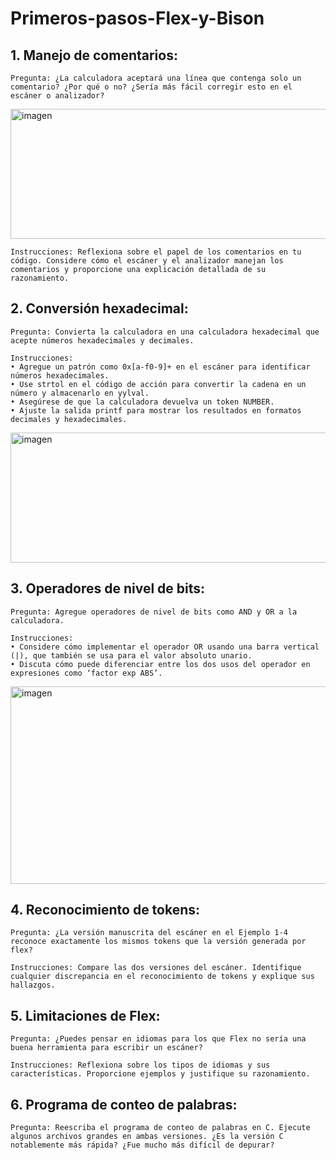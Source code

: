 # Primeros-pasos-Flex-y-Bison

## 1. Manejo de comentarios:

    Pregunta: ¿La calculadora aceptará una línea que contenga solo un comentario? ¿Por qué o no? ¿Sería más fácil corregir esto en el escáner o analizador?
    
<img width="814" height="208" alt="imagen" src="https://github.com/user-attachments/assets/dc439a25-fc5b-4ecc-b092-34c044d45df4" />

    Instrucciones: Reflexiona sobre el papel de los comentarios en tu código. Considere cómo el escáner y el analizador manejan los comentarios y proporcione una explicación detallada de su razonamiento.

## 2. Conversión hexadecimal:

    Pregunta: Convierta la calculadora en una calculadora hexadecimal que acepte números hexadecimales y decimales.

    Instrucciones:
    • Agregue un patrón como 0x[a-f0-9]+ en el escáner para identificar números hexadecimales.
    • Use strtol en el código de acción para convertir la cadena en un número y almacenarlo en yylval.
    • Asegúrese de que la calculadora devuelva un token NUMBER.
    • Ajuste la salida printf para mostrar los resultados en formatos decimales y hexadecimales.
<img width="814" height="208" alt="imagen" src="https://github.com/user-attachments/assets/e19e7f9f-5f4c-4737-a513-198bda302a59" />


## 3. Operadores de nivel de bits:

    Pregunta: Agregue operadores de nivel de bits como AND y OR a la calculadora.

    Instrucciones:
    • Considere cómo implementar el operador OR usando una barra vertical (|), que también se usa para el valor absoluto unario.
    • Discuta cómo puede diferenciar entre los dos usos del operador en expresiones como ‘factor exp ABS’.
<img width="823" height="316" alt="imagen" src="https://github.com/user-attachments/assets/3049658b-7c58-48cd-a376-d9df7991e0a0" />



## 4. Reconocimiento de tokens:

    Pregunta: ¿La versión manuscrita del escáner en el Ejemplo 1-4 reconoce exactamente los mismos tokens que la versión generada por flex?

    Instrucciones: Compare las dos versiones del escáner. Identifique cualquier discrepancia en el reconocimiento de tokens y explique sus hallazgos.

## 5. Limitaciones de Flex:

    Pregunta: ¿Puedes pensar en idiomas para los que Flex no sería una buena herramienta para escribir un escáner?

    Instrucciones: Reflexiona sobre los tipos de idiomas y sus características. Proporcione ejemplos y justifique su razonamiento.

## 6. Programa de conteo de palabras:

    Pregunta: Reescriba el programa de conteo de palabras en C. Ejecute algunos archivos grandes en ambas versiones. ¿Es la versión C notablemente más rápida? ¿Fue mucho más difícil de depurar?
